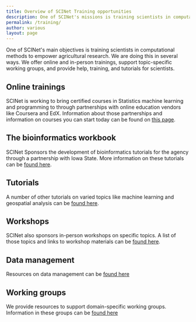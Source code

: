 ```yaml
---
title: Overview of SCINet Training opportunities
description: One of SCINet's missions is training scientists in computational methods to empower agricultural research.
permalink: /training/
author: various
layout: page
---
```


One of SCINet's main objectives is training scientists in computational methods to empower agricultural research. We are doing this in several ways. We offer online and in-person trainings, support topic-specific working groups, and provide help, training, and tutorials for scientists.

## Online trainings

SCINet is working to bring certified courses in Statistics machine learning and programming to through partnerships with online education vendors like Coursera
and EdX.  Information about those partnerships and  information on courses you can start today can be found on [this page](/training/free-online-training).

## The bioinformatics workbook

SCINet Sponsors the development of bioinformatics tutorials for the agency through a partnership with Iowa State. More information on these tutorials can be [found here](/training/bioinformatics-workbook).

## Tutorials

A number of other tutorials on varied topics like machine learning and geospatial analysis can be [found here](/training/tutorials/).

## Workshops

SCINet also sponsors in-person workshops on specific topics.  A list of those topics and links to workshop materials can be [found here](/workshops/).

## Data management

Resources on data management can be [found here](/training/useful-links/)

## Working groups

We provide resources to support domain-specific working groups. Information in these groups can be [found here](/training-archive/)
